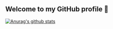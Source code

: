 ## Welcome to my GitHub profile 👋
[![Anurag's github stats](https://github-readme-stats.vercel.app/api?username=Nomz420&show_icons=true&theme=radical)](https://github.com/anuraghazra/github-readme-stats)
<!--
**Nomz420/Nomz420** is a ✨ _special_ ✨ repository because its `README.md` (this file) appears on your GitHub profile.

Here are some ideas to get you started:

- 🔭 I’m currently working on ...
- 🌱 I’m currently learning ...
- 👯 I’m looking to collaborate on ...
- 🤔 I’m looking for help with ...
- 💬 Ask me about ...
- 📫 How to reach me: ...
- 😄 Pronouns: ...
- ⚡ Fun fact: ...
-->
